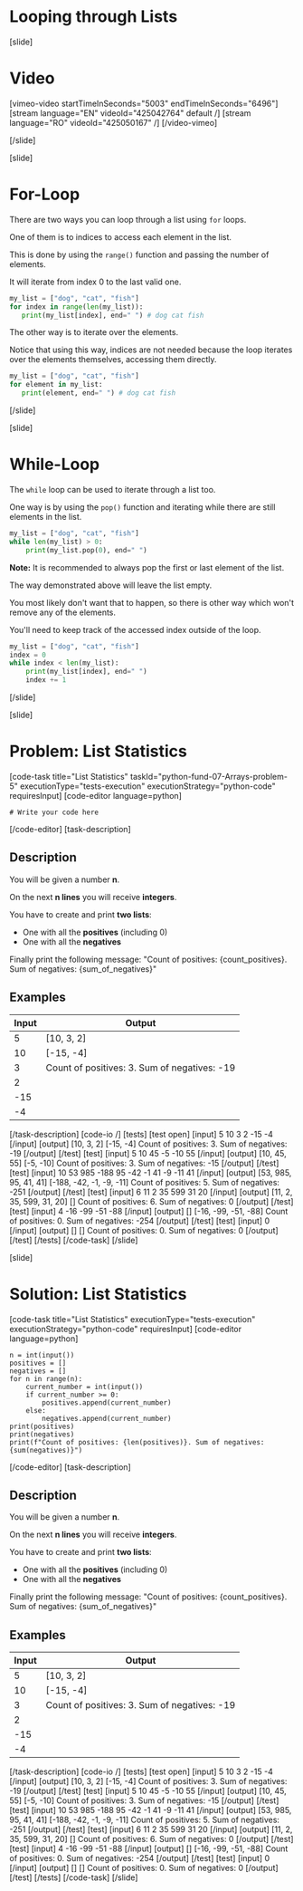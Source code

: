 # Looping through Lists

[slide]
# Video

[vimeo-video startTimeInSeconds="5003" endTimeInSeconds="6496"]
[stream language="EN" videoId="425042764" default /]
[stream language="RO" videoId="425050167" /]
[/video-vimeo]

[/slide]

[slide]
# For-Loop

There are two ways you can loop through a list using `for` loops.

One of them is to indices to access each element in the list.

This is done by using the `range()` function and passing the number of elements.

It will iterate from index 0 to the last valid one.

```python live
my_list = ["dog", "cat", "fish"]
for index in range(len(my_list)):
   print(my_list[index], end=" ") # dog cat fish 
```

The other way is to iterate over the elements.

Notice that using this way, indices are not needed because the loop iterates over the elements themselves, accessing them directly.

```python live
my_list = ["dog", "cat", "fish"]
for element in my_list:
   print(element, end=" ") # dog cat fish
```

[/slide]

[slide]
# While-Loop

The `while` loop can be used to iterate through a list too.

One way is by using the `pop()` function and iterating while there are still elements in the list.

```python live
my_list = ["dog", "cat", "fish"]
while len(my_list) > 0:
    print(my_list.pop(0), end=" ")
```

**Note:** It is recommended to always pop the first or last element of the list.

The way demonstrated above will leave the list empty.

You most likely don't want that to happen, so there is other way which won't remove any of the elements.

You'll need to keep track of the accessed index outside of the loop.

```python live
my_list = ["dog", "cat", "fish"]
index = 0
while index < len(my_list):
    print(my_list[index], end=" ")
    index += 1
```

[/slide]

[slide]
# Problem: List Statistics
[code-task title="List Statistics" taskId="python-fund-07-Arrays-problem-5" executionType="tests-execution" executionStrategy="python-code" requiresInput]
[code-editor language=python]
```
# Write your code here
```
[/code-editor]
[task-description]
## Description
You will be given a number **n**.

On the next **n lines** you will receive **integers**.

You have to create and print **two lists**:

 - One with all the **positives** (including 0)
 - One with all the **negatives**

Finally print the following message: "Count of positives: {count_positives}. Sum of negatives: {sum_of_negatives}"

## Examples
| **Input** | **Output** |
| --- | --- |
| 5 | [10, 3, 2] |
| 10 | [-15, -4] |
| 3 | Count of positives: 3. Sum of negatives: -19 |
| 2 |  |
| -15 |  |
| -4 |  |

[/task-description]
[code-io /]
[tests]
[test open]
[input]
5
10
3
2
-15
-4
[/input]
[output]
\[10, 3, 2\]
\[-15, -4\]
Count of positives: 3. Sum of negatives: -19
[/output]
[/test]
[test]
[input]
5
10
45
-5
-10
55
[/input]
[output]
\[10, 45, 55\]
\[-5, -10\]
Count of positives: 3. Sum of negatives: -15
[/output]
[/test]
[test]
[input]
10
53
985
-188
95
-42
-1
41
-9
-11
41
[/input]
[output]
\[53, 985, 95, 41, 41\]
\[-188, -42, -1, -9, -11\]
Count of positives: 5. Sum of negatives: -251
[/output]
[/test]
[test]
[input]
6
11
2
35
599
31
20
[/input]
[output]
\[11, 2, 35, 599, 31, 20\]
\[\]
Count of positives: 6. Sum of negatives: 0
[/output]
[/test]
[test]
[input]
4
-16
-99
-51
-88
[/input]
[output]
\[\]
\[-16, -99, -51, -88\]
Count of positives: 0. Sum of negatives: -254
[/output]
[/test]
[test]
[input]
0
[/input]
[output]
\[\]
\[\]
Count of positives: 0. Sum of negatives: 0
[/output]
[/test]
[/tests]
[/code-task]
[/slide]

[slide]
# Solution: List Statistics
[code-task title="List Statistics" executionType="tests-execution" executionStrategy="python-code" requiresInput]
[code-editor language=python]
```
n = int(input())
positives = []
negatives = []
for n in range(n):
    current_number = int(input())
    if current_number >= 0:
        positives.append(current_number)
    else:
        negatives.append(current_number)
print(positives)
print(negatives)
print(f"Count of positives: {len(positives)}. Sum of negatives: {sum(negatives)}")
```
[/code-editor]
[task-description]
## Description
You will be given a number **n**.

On the next **n lines** you will receive **integers**.

You have to create and print **two lists**:

 - One with all the **positives** (including 0)
 - One with all the **negatives**

Finally print the following message: "Count of positives: {count_positives}. Sum of negatives: {sum_of_negatives}"

## Examples
| **Input** | **Output** |
| --- | --- |
| 5 | [10, 3, 2] |
| 10 | [-15, -4] |
| 3 | Count of positives: 3. Sum of negatives: -19 |
| 2 |  |
| -15 |  |
| -4 |  |

[/task-description]
[code-io /]
[tests]
[test open]
[input]
5
10
3
2
-15
-4
[/input]
[output]
\[10, 3, 2\]
\[-15, -4\]
Count of positives: 3. Sum of negatives: -19
[/output]
[/test]
[test]
[input]
5
10
45
-5
-10
55
[/input]
[output]
\[10, 45, 55\]
\[-5, -10\]
Count of positives: 3. Sum of negatives: -15
[/output]
[/test]
[test]
[input]
10
53
985
-188
95
-42
-1
41
-9
-11
41
[/input]
[output]
\[53, 985, 95, 41, 41\]
\[-188, -42, -1, -9, -11\]
Count of positives: 5. Sum of negatives: -251
[/output]
[/test]
[test]
[input]
6
11
2
35
599
31
20
[/input]
[output]
\[11, 2, 35, 599, 31, 20\]
\[\]
Count of positives: 6. Sum of negatives: 0
[/output]
[/test]
[test]
[input]
4
-16
-99
-51
-88
[/input]
[output]
\[\]
\[-16, -99, -51, -88\]
Count of positives: 0. Sum of negatives: -254
[/output]
[/test]
[test]
[input]
0
[/input]
[output]
\[\]
\[\]
Count of positives: 0. Sum of negatives: 0
[/output]
[/test]
[/tests]
[/code-task]
[/slide]